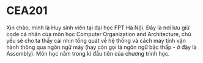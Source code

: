 # CEA201
Xin chào, mình là Huy sinh viên tại đại học FPT Hà Nội. Đây là nơi lưu giữ code cá nhân của môn học Computer Organization and Architecture, chủ yếu sẽ cho ta thấy cái nhin tổng quát về hệ thống và cách máy tính vận hành thông qua ngôn ngữ máy (hay còn gọi là ngôn ngữ bậc thấp - ở đây là Assembly). Môn học nằm trong kì đầu tiên của chương trình học.
